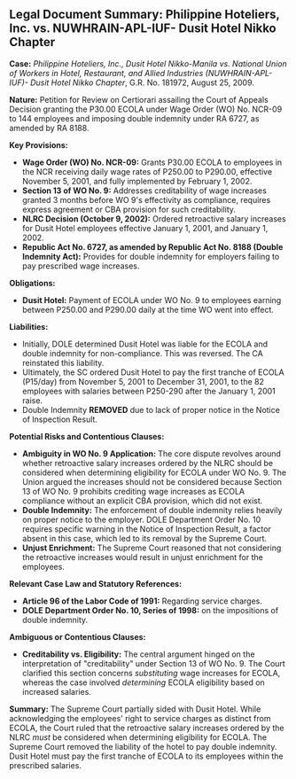 ## Legal Document Summary: Philippine Hoteliers, Inc. vs. NUWHRAIN-APL-IUF- Dusit Hotel Nikko Chapter

**Case:** *Philippine Hoteliers, Inc., Dusit Hotel Nikko-Manila vs. National Union of Workers in Hotel, Restaurant, and Allied Industries (NUWHRAIN-APL-IUF)- Dusit Hotel Nikko Chapter*, G.R. No. 181972, August 25, 2009.

**Nature:** Petition for Review on Certiorari assailing the Court of Appeals Decision granting the P30.00 ECOLA under Wage Order (WO) No. NCR-09 to 144 employees and imposing double indemnity under RA 6727, as amended by RA 8188.

**Key Provisions:**

*   **Wage Order (WO) No. NCR-09:** Grants P30.00 ECOLA to employees in the NCR receiving daily wage rates of P250.00 to P290.00, effective November 5, 2001, and fully implemented by February 1, 2002.
*   **Section 13 of WO No. 9:** Addresses creditability of wage increases granted 3 months before WO 9's effectivity as compliance, requires express agreement or CBA provision for such creditability.
*   **NLRC Decision (October 9, 2002):** Ordered retroactive salary increases for Dusit Hotel employees effective January 1, 2001, and January 1, 2002.
*   **Republic Act No. 6727, as amended by Republic Act No. 8188 (Double Indemnity Act):** Provides for double indemnity for employers failing to pay prescribed wage increases.

**Obligations:**

*   **Dusit Hotel:** Payment of ECOLA under WO No. 9 to employees earning between P250.00 and P290.00 daily at the time WO went into effect.

**Liabilities:**

*   Initially, DOLE determined Dusit Hotel was liable for the ECOLA and double indemnity for non-compliance. This was reversed. The CA reinstated this liability.
*   Ultimately, the SC ordered Dusit Hotel to pay the first tranche of ECOLA (P15/day) from November 5, 2001 to December 31, 2001, to the 82 employees with salaries between P250-290 after the January 1, 2001 raise.
*   Double Indemnity **REMOVED** due to lack of proper notice in the Notice of Inspection Result.

**Potential Risks and Contentious Clauses:**

*   **Ambiguity in WO No. 9 Application:** The core dispute revolves around whether retroactive salary increases ordered by the NLRC should be considered when determining eligibility for ECOLA under WO No. 9. The Union argued the increases should not be considered because Section 13 of WO No. 9 prohibits crediting wage increases as ECOLA compliance without an explicit CBA provision, which did not exist.
*   **Double Indemnity:** The enforcement of double indemnity relies heavily on proper notice to the employer. DOLE Department Order No. 10 requires specific warning in the Notice of Inspection Result, a factor absent in this case, which led to its removal by the Supreme Court.
*   **Unjust Enrichment:** The Supreme Court reasoned that not considering the retroactive increases would result in unjust enrichment for the employees.

**Relevant Case Law and Statutory References:**

*   **Article 96 of the Labor Code of 1991:** Regarding service charges.
*   **DOLE Department Order No. 10, Series of 1998:** on the impositions of double indemnity.

**Ambiguous or Contentious Clauses:**

*   **Creditability vs. Eligibility:** The central argument hinged on the interpretation of "creditability" under Section 13 of WO No. 9. The Court clarified this section concerns *substituting* wage increases for ECOLA, whereas the case involved *determining* ECOLA eligibility based on increased salaries.

**Summary:** The Supreme Court partially sided with Dusit Hotel. While acknowledging the employees' right to service charges as distinct from ECOLA, the Court ruled that the retroactive salary increases ordered by the NLRC *must* be considered when determining eligibility for ECOLA. The Supreme Court removed the liability of the hotel to pay double indemnity. Dusit Hotel must pay the first tranche of ECOLA to its employees within the prescribed salaries.
